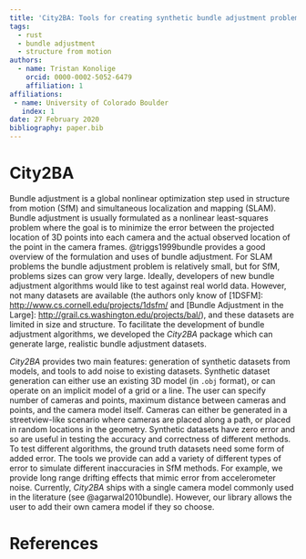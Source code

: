 ```yaml
---
title: 'City2BA: Tools for creating synthetic bundle adjustment problems'
tags:
  - rust
  - bundle adjustment
  - structure from motion
authors:
  - name: Tristan Konolige
    orcid: 0000-0002-5052-6479
    affiliation: 1
affiliations:
 - name: University of Colorado Boulder
   index: 1
date: 27 February 2020
bibliography: paper.bib
---
```


# City2BA

Bundle adjustment is a global nonlinear optimization step used in structure from motion (SfM) and simultaneous localization and mapping (SLAM).
Bundle adjustment is usually formulated as a nonlinear least-squares problem where the goal is to minimize the error between the projected location of 3D points into each camera and the actual observed location of the point in the camera frames.
@triggs1999bundle provides a good overview of the formulation and uses of bundle adjustment.
For SLAM problems the bundle adjustment problem is relatively small, but for SfM, problems sizes can grow very large.
Ideally, developers of new bundle adjustment algorithms would like to test against real world data.
However, not many datasets are available (the authors only know of [1DSFM]: http://www.cs.cornell.edu/projects/1dsfm/ and [Bundle Adjustment in the Large]: http://grail.cs.washington.edu/projects/bal/), and these datasets are limited in size and structure.
To facilitate the development of bundle adjustment algorithms, we developed the *City2BA* package which can generate large, realistic bundle adjustment datasets.

*City2BA* provides two main features: generation of synthetic datasets from models, and tools to add noise to existing datasets.
Synthetic dataset generation can either use an existing 3D model (in `.obj` format), or can operate on an implicit model of a grid or a line.
The user can specify number of cameras and points, maximum distance between cameras and points, and the camera model itself.
Cameras can either be generated in a streetview-like scenario where cameras are placed along a path, or placed in random locations in the geometry.
Synthetic datasets have zero error and so are useful in testing the accuracy and correctness of different methods.
To test different algorithms, the ground truth datasets need some form of added error.
The tools we provide can add a variety of different types of error to simulate different inaccuracies in SfM methods.
For example, we provide long range drifting effects that mimic error from accelerometer noise. 
Currently, *City2BA* ships with a single camera model commonly used in the literature (see @agarwal2010bundle).
However, our library allows the user to add their own camera model if they so choose.

# References
